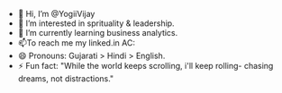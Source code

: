 - 👋 Hi, I’m @YogiiVijay
- 👀 I’m interested in sprituality & leadership.
- 🌱 I’m currently learning business analytics.
- 📫To reach me my linked.in AC:
- 😄 Pronouns: Gujarati > Hindi > English.
- ⚡ Fun fact: "While the world keeps scrolling, i'll keep rolling- chasing dreams, not distractions." 

<!---
YogiiVijay/YogiiVijay is a ✨ special ✨ repository because its `README.md` (this file) appears on your GitHub profile.
You can click the Preview link to take a look at your changes.
--->
